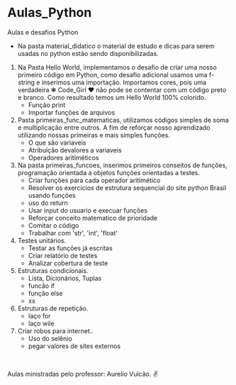 ﻿﻿﻿﻿﻿﻿<h1> Aulas_Python</h1>
Aulas e desafios Python
<br>
- Na pasta material_didatico o material de estudo e dicas para serem usadas no python estão  sendo disponibilizadas.
<ol>
    <li>
        Na Pasta Hello World, implementamos o desafio de criar uma nosso primeiro código em Python, como desafio adicional usamos uma f-string e inserimos uma importação. Importamos cores, pois uma verdadeira &#10051; Code_Girl &hearts; não pode se contentar com um código preto e branco. Como resultado temos um Hello World 100% colorido.
        <ul> 
            <li>Função print</li>
            <li>Importar funções de arquivos</li>
        </ul>
    </li>
    <li>
         Pasta primeiras_func_matematicas, utilizamos códigos simples de soma e multiplicação entre outros. A fim de reforçar nosso aprendizado utilizando nossas primeiras e mais simples funções. 
        <ul>
            <li>O que são variaveis</li>
            <li>Atribuição devalores a variaveis</li>
            <li>Operadores aritiméticos</li>
        </ul>
    </li>
    <li> 
        Na pasta primeiras_funcoes, inserimos primeiros conseitos de funções, programação orientada a objetos funções orientadas a testes.
        <ul>
        <li>Criar funções para cada operador aritimético</li>
        <li>Resolver os exercicios de estrutura sequencial  do site python Brasil usando funções</li>
        <li>uso do return</li>
        <li>Usar input do usuario e execuar funções</li>
        <li>Reforçar conceito matematico de prioridade</li>
        <li>Comitar o código</li>
        <li>Trabalhar com 'str', 'int', 'float'</li>
        </ul>
    </li>
    <li> 
        Testes unitários.
        <ul>
        <li>Testar as funções já escritas</li>
        <li>Criar relatório de testes</li>
        <li>Analizar cobertura de teste</li>
        </ul>
    </li>
    <li> 
        Estruturas condicionais.
        <ul>
        <li>Lista, Dicionários, Tuplas</li>
        <li>funcão if</li>
        <li>função else</li>
        <li>xx</li>
        </ul>
    </li>
    <li> 
        Estruturas de repetição.
        <ul>
        <li>laço for</li>
        <li>laço wile</li>
        </ul>
    </li>
    <li> 
        Criar robos para internet..
        <ul>
        <li>Uso do selênio</li>
        <li>pegar valores de sites externos</li>
        </ul>
    </li>
</ol>
<br>
<p> Aulas ministradas pelo professor: Aurelio Vulcão. &#9996;